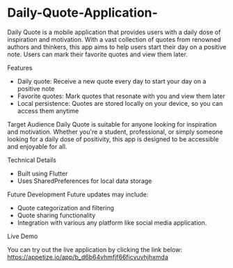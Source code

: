 # Daily-Quote-Application-
Daily Quote is a mobile application that provides users with a daily dose of inspiration and motivation. With a vast collection of quotes from renowned authors and thinkers, this app aims to help users start their day on a positive note. Users can mark their favorite quotes and view them later.

Features
- Daily quote: Receive a new quote every day to start your day on a positive note
- Favorite quotes: Mark quotes that resonate with you and view them later
- Local persistence: Quotes are stored locally on your device, so you can access them anytime

Target Audience
Daily Quote is suitable for anyone looking for inspiration and motivation. Whether you're a student, professional, or simply someone looking for a daily dose of positivity, this app is designed to be accessible and enjoyable for all.

Technical Details
- Built using Flutter
- Uses SharedPreferences for local data storage

Future Development
Future updates may include:

- Quote categorization and filtering
- Quote sharing functionality
- Integration with various any platform like social media application.

Live Demo

You can try out the live application by clicking the link below:
https://appetize.io/app/b_d6b64vhmfjf66ficvuvhjhxmda

